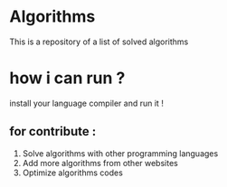 # Algorithms
This is a repository of a list of solved algorithms
<h1> how i can run ?  </h1>
  install your language compiler and run it !

<h2> for contribute : </h2>
<ol>
  <li> Solve algorithms with other programming languages </li>
  <li> Add more algorithms from other websites </li>
  <li> Optimize algorithms codes  </li> 
</ol>  
